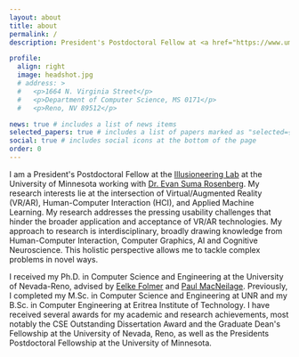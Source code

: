 ```yaml
---
layout: about
title: about
permalink: /
description: President's Postdoctoral Fellow at <a href="https://www.umn.edu">University of Minnesota</a>.

profile:
  align: right
  image: headshot.jpg
  # address: >
  #   <p>1664 N. Virginia Street</p>
  #   <p>Department of Computer Science, MS 0171</p>
  #   <p>Reno, NV 89512</p>

news: true # includes a list of news items
selected_papers: true # includes a list of papers marked as "selected={true}"
social: true # includes social icons at the bottom of the page
order: 0
---
```


I am a President's Postdoctoral Fellow at the [Illusioneering Lab](https://illusioneering.cs.umn.edu/) at the University of Minnesota working with [Dr. Evan Suma Rosenberg](https://illusioneering.cs.umn.edu/). My research interests lie at the intersection of Virtual/Augmented Reality (VR/AR), Human-Computer Interaction (HCI), and Applied Machine Learning. My research addresses the pressing usability challenges that hinder the broader application and acceptance of VR/AR technologies. My approach to research is interdisciplinary, broadly drawing knowledge from Human-Computer Interaction, Computer Graphics, AI and Cognitive Neuroscience. This holistic perspective allows me to tackle complex problems in novel ways.

I received my Ph.D. in Computer Science and Engineering at the University of Nevada-Reno, advised by [Eelke Folmer](https://www.eelke.com/) and [Paul MacNeilage](https://selfmotionlab.github.io/). Previously, I completed my M.Sc. in Computer Science and Engineering at UNR and my B.Sc. in Computer Engineering at Eritrea Institute of Technology. I have received several awards for my academic and research achievements, most notably the CSE Outstanding Dissertation Award and the Graduate Dean's Fellowship at the University of Nevada, Reno, as well as the Presidents Postdoctoral Fellowship at the University of Minnesota.


